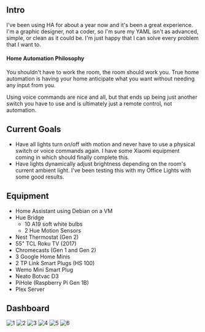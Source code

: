 ## Intro

I've been using HA for about a year now and it's been a great experience. I'm a graphic designer, not a coder, so I'm sure my YAML isn't as advanced, simple, or clean as it could be. I'm just happy that I can solve every problem that I want to.

#### Home Automation Philosophy

You shouldn't have to work the room, the room should work you. True home automation is having your home anticipate what you want without needing any input from you.

Using voice commands are nice and all, but that ends up being just another switch you have to use and is ultimately just a remote control, not automation.

## Current Goals
- Have all lights turn on/off with motion and never have to use a physical switch or voice commands again. I have some Xiaomi equipment coming in which should finally complete this.
- Have lights dynamically adjust brightness depending on the room's current ambient light. I've been testing this with my Office Lights with some good results.

## Equipment
- Home Assistant using Debian on a VM
- Hue Bridge
  - 10 A19 soft white bulbs
  - 2 Hue Motion Sensors
- Nest Thermostat (Gen 2)
- 55" TCL Roku TV (2017)
- Chromecasts (Gen 1 and Gen 2)
- 3 Google Home Minis
- 2 TP Link Smart Plugs (HS 100)
- Wemo Mini Smart Plug
- Neato Botvac D3
- PiHole (Raspberry Pi Gen 1B)
- Plex Server

## Dashboard
![1](https://i.imgur.com/4amTBzy.jpg)
![2](https://i.imgur.com/yuIG7Mn.jpg)
![3](https://i.imgur.com/42z1zjH.jpg)
![4](https://i.imgur.com/N4C6Nt3.jpg)
![5](https://i.imgur.com/3rQtX1t.jpg)
![6](https://i.imgur.com/oHiYDjN.jpg)
